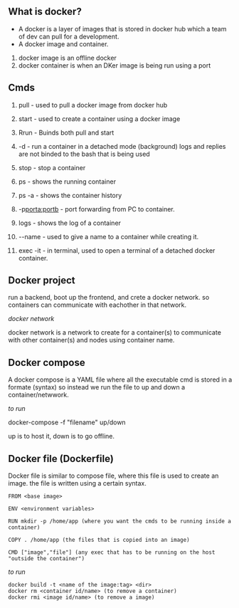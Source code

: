 ## What is docker? 
- A docker is a layer of images that is stored in docker hub which a team of dev can pull for a development. 
- A docker image and container.
1. docker image is an offline docker
2. docker container is when an DKer image is being run using a port

## Cmds

1. pull - used to pull a docker image from docker hub
2. start - used to create a container using a docker image

3. Rrun - Buinds both pull and start
4. -d - run a container in a detached mode (background) logs and replies are not binded to the bash that is being used
5. stop - stop a container
6. ps - shows the running container
7. ps -a - shows the container history
8. -p<porta:portb> - port forwarding from PC to container.
9. logs - shows the log of a container
10. --name - used to give a name to a container while creating it.
11. exec -it - in terminal, used to open a terminal of a detached docker container.

## Docker project

run a backend, boot up the frontend, and crete a docker network. so containers can communicate with eachother in that network. 

_docker network_

docker network is a network to create for a container(s) to communicate with other container(s) and nodes using container name. 

## Docker compose
A docker compose is a YAML file where all the executable cmd is stored in a formate (syntax) so instead we run the file to up and down a container/netwwork. 

_to run_

docker-compose -f "filename" up/down

up is to host it, down is to go offline. 

## Docker file (Dockerfile)

Docker file is similar to compose file, where this file is used to create an image. the file is written using a certain syntax. 

    FROM <base image>

    ENV <environment variables>

    RUN mkdir -p /home/app (where you want the cmds to be running inside a container)

    COPY . /home/app (the files that is copied into an image)

    CMD ["image","file"] (any exec that has to be running on the host "outside the container")


_to run_

    docker build -t <name of the image:tag> <dir>
    docker rm <container id/name> (to remove a container)
    docker rmi <image id/name> (to remove a image)

    